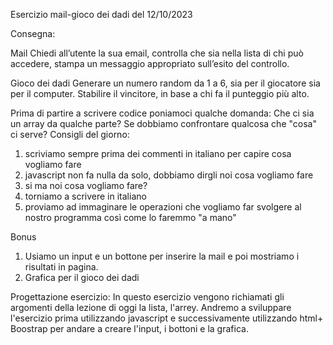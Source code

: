 Esercizio mail-gioco dei dadi del 12/10/2023


Consegna:

Mail
Chiedi all’utente la sua email,
controlla che sia nella lista di chi può accedere,
stampa un messaggio appropriato sull’esito del controllo.

Gioco dei dadi
Generare un numero random da 1 a 6, sia per il giocatore sia per il computer.
Stabilire il vincitore, in base a chi fa il punteggio più alto.

Prima di partire a scrivere codice poniamoci qualche domanda:
Che ci sia un array da qualche parte?
Se dobbiamo confrontare qualcosa che "cosa" ci serve?
Consigli del giorno:
1. scriviamo sempre prima dei commenti in italiano per capire cosa vogliamo fare
2. javascript non fa nulla da solo, dobbiamo dirgli noi cosa vogliamo fare
3. si ma noi cosa vogliamo fare?
4. torniamo a scrivere in italiano
5. proviamo ad immaginare le operazioni che vogliamo far svolgere al nostro programma così come lo faremmo "a mano"

Bonus
  1.  Usiamo un input e un bottone per inserire la mail e poi mostriamo i risultati in pagina.
  2.   Grafica per il gioco dei dadi

  Progettazione esercizio:
  In questo esercizio vengono richiamati gli argomenti della lezione di oggi la lista, l'arrey. Andremo a sviluppare l'esercizio prima utilizzando javascript e successivamente utilizzando html+ Boostrap per andare a creare l'input, i bottoni e la grafica.

